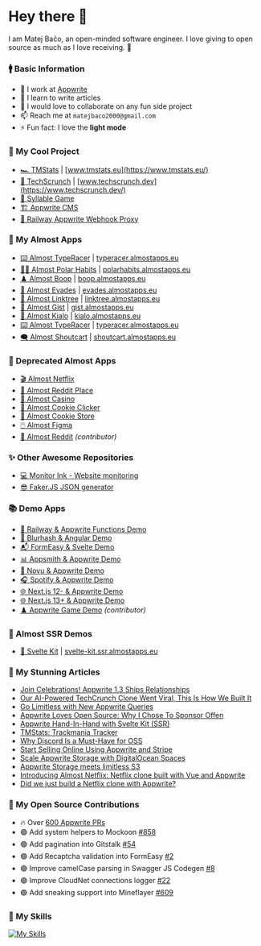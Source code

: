 # Hey there 👋

I am Matej Bačo, an open-minded software engineer. I love giving to open source as much as I love receiving. 🎁

### 🚹 Basic Information

- 🔭 I work at [Appwrite](https://appwrite.io/)
- 🌱 I learn to write articles
- 👯 I would love to collaborate on any fun side project
- 📫 Reach me at `matejbaco2000@gmail.com`
- ⚡ Fun fact: I love the **light mode**

### 🥇 My Cool Project

- [🏎️ TMStats](https://github.com/Meldiron/tmstats) | [www.tmstats.eu](https://www.tmstats.eu/)
- [📰 TechScrunch](https://github.com/appwrite/techscrunch) | [www.techscrunch.dev](https://www.techscrunch.dev/)
- [📖 Syllable Game](https://github.com/Meldiron/syllable-game)
- [🏗️ Appwrite CMS](https://github.com/Meldiron/appwrite-cms)
- [🚦 Railway Appwrite Webhook Proxy](https://github.com/Meldiron/railway-webhook-proxy)

### 🥈 My Almost Apps

- [⌨️ Almost TypeRacer](https://github.com/Meldiron/almost-typeracer) | [typeracer.almostapps.eu](https://typeracer.almostapps.eu/)
- [🐻‍❄️ Almost Polar Habits](https://github.com/Meldiron/almost-polar-habits) | [polarhabits.almostapps.eu](https://polarhabits.almostapps.eu/)
- [♟️ Almost Boop](https://github.com/Meldiron/almost-boop) | [boop.almostapps.eu](https://boop.almostapps.eu/)
- [🔴 Almost Evades](https://github.com/Meldiron/almost-evades) | [evades.almostapps.eu](https://evades.almostapps.eu/)
- [🔗 Almost Linktree](https://github.com/Meldiron/almost-linktree) | [linktree.almostapps.eu](https://linktree.almostapps.eu/)
- [📄 Almost Gist](https://github.com/Meldiron/almost-gist) | [gist.almostapps.eu](https://gist.almostapps.eu/)
- [💬 Almost Kialo](https://github.com/Meldiron/almost-kialo) | [kialo.almostapps.eu](https://kialo.almostapps.eu/)
- [⌨️ Almost TypeRacer](https://github.com/Meldiron/almost-typeracer) | [typeracer.almostapps.eu](https://typeracer.almostapps.eu/)
- [🗨️ Almost Shoutcart](https://github.com/Meldiron/almost-shoutcart) | [shoutcart.almostapps.eu](https://shoutcart.almostapps.eu/)

### 👵 Deprecated Almost Apps

- [🎬 Almost Netflix](https://github.com/appwrite/demo-almost-netflix-for-web)
- [🎨 Almost Reddit Place](https://github.com/Meldiron/almost-reddit-place)
- [🎰 Almost Casino](https://github.com/Meldiron/almost-casino)
- [🍪 Almost Cookie Clicker](https://github.com/Meldiron/cookie-clicker-using-appwrie)
- [🛒 Almost Cookie Store](https://github.com/Meldiron/almost-cookie-store)
- [🖱️ Almost Figma](https://github.com/Meldiron/realtime-playground-appwrite)
- [📰 Almost Reddit](https://github.com/MatusFercak/coddit-app) _(contributor)_

### ✨ Other Awesome Repositories

- [💻 Monitor Ink - Website monitoring](https://github.com/Meldiron/monitor-ink)
- [😎 Faker.JS JSON generator](https://github.com/Meldiron/faker-generator)

### 📚 Demo Apps

- [🚄 Railway & Appwrite Functions Demo](https://github.com/Meldiron/railway-webhook-proxy)
- [🎨 Blurhash & Angular Demo](https://github.com/Meldiron/blurhash-angular-demo)
- [📬 FormEasy & Svelte Demo](https://github.com/Meldiron/formeasy-svelte)
- [📊 Appsmith & Appwrite Demo](https://github.com/Meldiron/appwrite-appsmith-demo)
- [🔔 Novu & Appwrite Demo](https://github.com/Meldiron/appwrite-novu-demo)
- [🎧 Spotify & Appwrite Demo](https://github.com/Meldiron/appwrite-spotify)
- [🌐 Next.js 12- & Appwrite Demo](https://github.com/Meldiron/appwrite-next-ssr)
- [🌐 Next.js 13+ & Appwrite Demo](https://github.com/Meldiron/appwrite-next13-ssr)
- [♟️ Appwrite Game Demo](https://github.com/Benji47/knight-game)  _(contributor)_

### 🤖 Almost SSR Demos

- [🔦 Svelte Kit](https://github.com/Meldiron/appwrite-ssr-svelte-kit) | [svelte-kit.ssr.almostapps.eu](https://svelte-kit.ssr.almostapps.eu/)

### 📘 My Stunning Articles

<!-- BLOG-POST-LIST:START -->
- [Join Celebrations! Appwrite 1.3 Ships Relationships](https://dev.to/appwrite/join-celebrations-appwrite-13-ships-relationships-57fc)
- [Our AI-Powered TechCrunch Clone Went Viral, This Is How We Built It](https://dev.to/appwrite/our-ai-powered-techcrunch-clone-went-viral-this-is-how-we-built-it-495d)
- [Go Limitless with New Appwrite Queries](https://dev.to/appwrite/go-limitless-with-new-appwrite-queries-2ajg)
- [Appwrite Loves Open Source: Why I Chose To Sponsor Offen](https://dev.to/appwrite/appwrite-loves-open-source-why-i-chose-to-sponsor-offen-5efn)
- [Appwrite Hand-In-Hand with Svelte Kit &lpar;SSR&rpar;](https://dev.to/meldiron/appwrite-hand-in-hand-with-svelte-kit-ssr-5097)
- [TMStats: Trackmania Tracker](https://dev.to/meldiron/tmstats-trackmania-tracker-1k1a)
- [Why Discord Is a Must-Have for OSS](https://dev.to/appwrite/why-discord-is-a-must-have-for-oss-2jpj)
- [Start Selling Online Using Appwrite and Stripe](https://dev.to/appwrite/start-selling-online-using-appwrite-and-stripe-3l04)
- [Scale Appwrite Storage with DigitalOcean Spaces](https://dev.to/appwrite/scale-appwrite-storage-with-digitalocean-spaces-36kh)
- [Appwrite Storage meets limitless S3](https://dev.to/appwrite/appwrite-storage-meets-limitless-s3-1g89)
- [Introducing Almost Netflix: Netflix clone built with Vue and Appwrite](https://dev.to/appwrite/introducing-almost-netflix-a-netflix-clone-built-with-vue-and-appwrite-34nb)
- [Did we just build a Netflix clone with Appwrite?](https://dev.to/appwrite/did-we-just-build-a-netflix-clone-with-appwrite-28ok)
<!-- BLOG-POST-LIST:END -->

### 🤝 My Open Source Contributions

- 🔥 Over [600 Appwrite PRs](https://github.com/search?q=org%3Aappwrite+org%3Autopia-php+org%3Aopen-runtimes+author%3Ameldiron&type=pullrequests&query=org%3Aappwrite+org%3Autopia-php+org%3Aopen-runtimes+is%3Apr+author%3Ameldiron&s=created&o=desc)
- 🟢 Add system helpers to Mockoon [#858](https://github.com/mockoon/mockoon/pull/858)
- 🟢 Add pagination into Gitstalk [#54](https://github.com/thelittlewonder/gitstalk/pull/54)
- 🟣 Add Recaptcha validation into FormEasy [#2](https://github.com/Basharath/FormEasy/pull/2)
- 🟣 Improve camelCase parsing in Swagger JS Codegen [#8](https://github.com/bart-sk/swagger-js-codegen/pull/8)
- 🟣 Improve CloudNet connections logger [#22](https://github.com/CloudNetService/CloudNet-v3/pull/22)
- 🟣 Add sneaking support into Mineflayer [#609](https://github.com/PrismarineJS/mineflayer/pull/609)

### 🔧 My Skills

[![My Skills](https://skillicons.dev/icons?i=appwrite,html,css,sass,tailwind,js,ts,vue,svelte,angular,deno,nodejs,php,mysql,docker,git&perline=8)](https://matejbaco.eu/)

